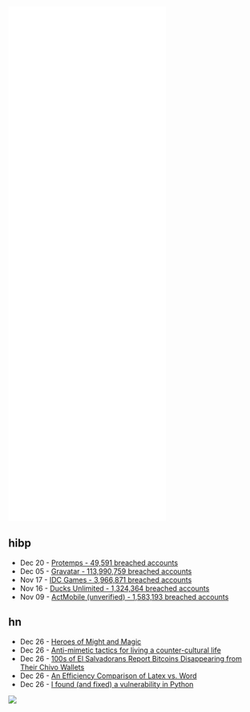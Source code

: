 ![Metrics](https://raw.githubusercontent.com/phixion/phixion/master/metrics.svg)

## hibp

<!--
for https://github.com/phixion/phixion/blob/main/.github/workflows/feeds.yml
-->
<!--START_SECTION:haveibeenpwnd-->
- Dec 20 - [Protemps - 49,591 breached accounts](https://haveibeenpwned.com/PwnedWebsites#Protemps)
- Dec 05 - [Gravatar - 113,990,759 breached accounts](https://haveibeenpwned.com/PwnedWebsites#Gravatar)
- Nov 17 - [IDC Games - 3,966,871 breached accounts](https://haveibeenpwned.com/PwnedWebsites#IDCGames)
- Nov 16 - [Ducks Unlimited - 1,324,364 breached accounts](https://haveibeenpwned.com/PwnedWebsites#DucksUnlimited)
- Nov 09 - [ActMobile (unverified) - 1,583,193 breached accounts](https://haveibeenpwned.com/PwnedWebsites#ActMobile)
<!--END_SECTION:haveibeenpwnd-->

## hn

<!--
for https://github.com/phixion/phixion/blob/main/.github/workflows/feeds.yml
-->
<!--START_SECTION:hn-->
- Dec 26 - [Heroes of Might and Magic](https://www.filfre.net/2021/12/heroes-of-might-and-magic/)
- Dec 26 - [Anti-mimetic tactics for living a counter-cultural life](https://www.epsilontheory.com/25-anti-mimetic-tactics-for-living-a-counter-cultural-life/)
- Dec 26 - [100s of El Salvadorans Report Bitcoins Disappearing from Their Chivo Wallets](https://thecryptobasic.com/2021/12/25/hundreds-of-el-salvador-citizens-report-their-bitcoins-are-disappearing-from-stated-owned-chivo-wallet/)
- Dec 26 - [An Efficiency Comparison of Latex vs. Word](https://journals.plos.org/plosone/article?id=10.1371/journal.pone.0115069)
- Dec 26 - [I found (and fixed) a vulnerability in Python](https://tldr.engineering/how-i-found-and-fixed-a-vulnerability-in-python/)
<!--END_SECTION:hn-->

<!--
for https://yhype.me
-->
![](https://hit.yhype.me/github/profile?user_id=13013670)
